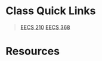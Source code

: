 <!-- TITLE: EECS Classes -->
<!-- SUBTITLE: Wiki's for KU classes -->

# Class Quick Links

> [EECS 210](/wiki/eecs-210)
> [EECS 368](/wiki/eecs-368)

# Resources